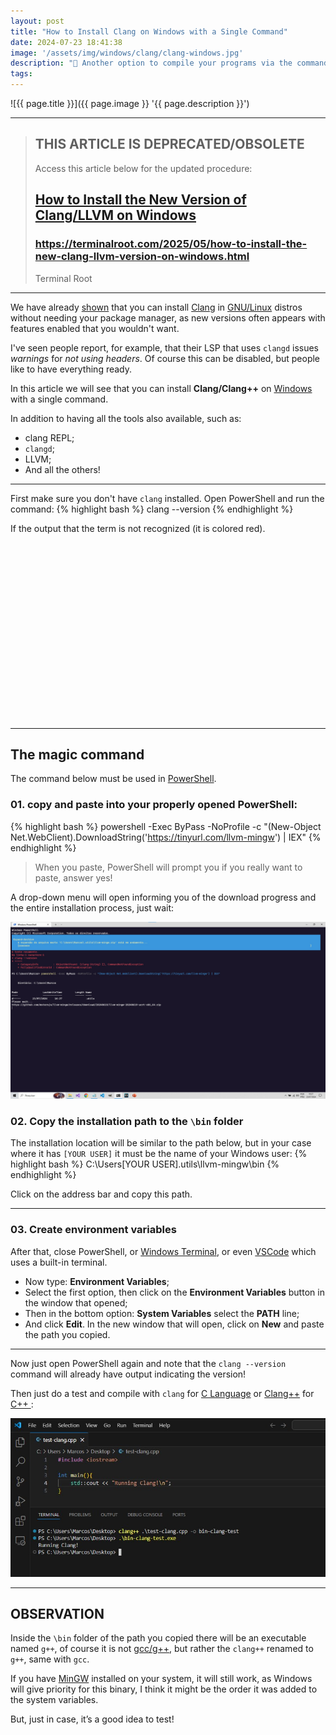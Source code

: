 ```yaml
---
layout: post
title: "How to Install Clang on Windows with a Single Command"
date: 2024-07-23 18:41:38
image: '/assets/img/windows/clang/clang-windows.jpg'
description: "🐉 Another option to compile your programs via the command line in Windows."
tags:
---
```


![{{ page.title }}]({{ page.image }} '{{ page.description }}')

---

<blockquote class="bg-danger text-white p-3 rounded">
<h2>THIS ARTICLE IS DEPRECATED/OBSOLETE</h2>
    <p>Access this article below for the updated procedure:</p>
    <h2><a href="https://terminalroot.com.br/2025/05/como-instalar-a-nova-versao-do-clang-llvm-no-windows.html">How to Install the New Version of Clang/LLVM on Windows</a></h2>
    <h3><a href="https://terminalroot.com/2025/05/how-to-install-the-new-clang-llvm-version-on-windows.html">https://terminalroot.com/2025/05/how-to-install-the-new-clang-llvm-version-on-windows.html</a></h3>
    <footer class="blockquote-footer text-white-50">Terminal Root</footer>
</blockquote>

---

We have already [shown](https://terminalroot.com/how-to-install-binary-clang-on-any-gnu-linux-distro/) that you can install [Clang](https://terminalroot.com/tags#clang) in [GNU/Linux](https://terminalroot.com/tags#gnulinux) distros without needing your package manager, as new versions often appears with features enabled that you wouldn't want.

I've seen people report, for example, that their LSP that uses `clangd` issues *warnings* for *not using headers*. Of course this can be disabled, but people like to have everything ready.

In this article we will see that you can install **Clang/Clang++** on [Windows](https://terminalroot.com/tags#windows) with a single command.

In addition to having all the tools also available, such as:
+ clang REPL;
+ `clangd`;
+ LLVM;
+ And all the others!

---

First make sure you don't have `clang` installed. Open PowerShell and run the command:
{% highlight bash %}
clang --version
{% endhighlight %}

If the output that the term is not recognized (it is colored red).


<!-- SQUARE - GAMES ROOT -->
<script async src="//pagead2.googlesyndication.com/pagead/js/adsbygoogle.js"></script>
<ins class="adsbygoogle"
style="display:inline-block;width:336px;height:280px"
data-ad-client="ca-pub-2838251107855362"
data-ad-slot="5351066970"></ins>
<script>
(adsbygoogle = window.adsbygoogle || []).push({});
</script>

---

## The magic command
The command below must be used in [PowerShell](https://terminalroot.com/tags#powershell).

### 01. copy and paste into your properly opened PowerShell:

{% highlight bash %}
powershell -Exec ByPass -NoProfile -c "(New-Object Net.WebClient).DownloadString('https://tinyurl.com/llvm-mingw') | IEX"
{% endhighlight %}
> When you paste, PowerShell will prompt you if you really want to paste, answer yes!

A drop-down menu will open informing you of the download progress and the entire installation process, just wait:

![clang install](/assets/img/windows/clang/clang-install.jpg)

### 02. Copy the installation path to the `\bin` folder
The installation location will be similar to the path below, but in your case where it has `[YOUR USER]` it must be the name of your Windows user:
{% highlight bash %}
C:\Users\[YOUR USER]\.utils\llvm-mingw\bin
{% endhighlight %}

Click on the address bar and copy this path.


<!-- RECTANGLE LARGE -->
<script async src="https://pagead2.googlesyndication.com/pagead/js/adsbygoogle.js"></script>
<!-- Informat -->
<ins class="adsbygoogle"
style="display:block"
data-ad-client="ca-pub-2838251107855362"
data-ad-slot="2327980059"
data-ad-format="auto"
data-full-width-responsive="true"></ins>
<script>
(adsbygoogle = window.adsbygoogle || []).push({});
</script>

---

### 03. Create environment variables
After that, close PowerShell, or [Windows Terminal](https://apps.microsoft.com/detail/9n0dx20hk701?hl=en-US&gl=US), or even [VSCode](https://terminalroot.com/tags#vscode) which uses a built-in terminal.

+ Now type: **Environment Variables**;
+ Select the first option, then click on the **Environment Variables** button in the window that opened;
+ Then in the bottom option: **System Variables** select the **PATH** line;
+ And click **Edit**. In the new window that will open, click on **New** and paste the path you copied.

---

Now just open PowerShell again and note that the `clang --version` command will already have output indicating the version!

Then just do a test and compile with `clang` for [C Language](https://terminalroot.com/tags#clanguage) or [Clang++](https://terminalroot.com/tags#cpp) for [C++ ](https://terminalroot.com/tags#cpp):

![Test clang++](/assets/img/windows/clang/run-clang.jpg)

---

## **OBSERVATION**
Inside the `\bin` folder of the path you copied there will be an executable named `g++`, of course it is not [gcc/g++](https://terminalroot.com/tags#gcc), but rather the `clang++` renamed to `g++`, same with `gcc`.

If you have [MinGW](https://terminalroot.com/how-to-install-gcc-gpp-mingw-on-windows/) installed on your system, it will still work, as Windows will give priority for this binary, I think it might be the order it was added to the system variables.

But, just in case, it’s a good idea to test!

